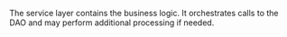 The service layer contains the business logic. It orchestrates calls to the DAO and may perform additional processing if needed.